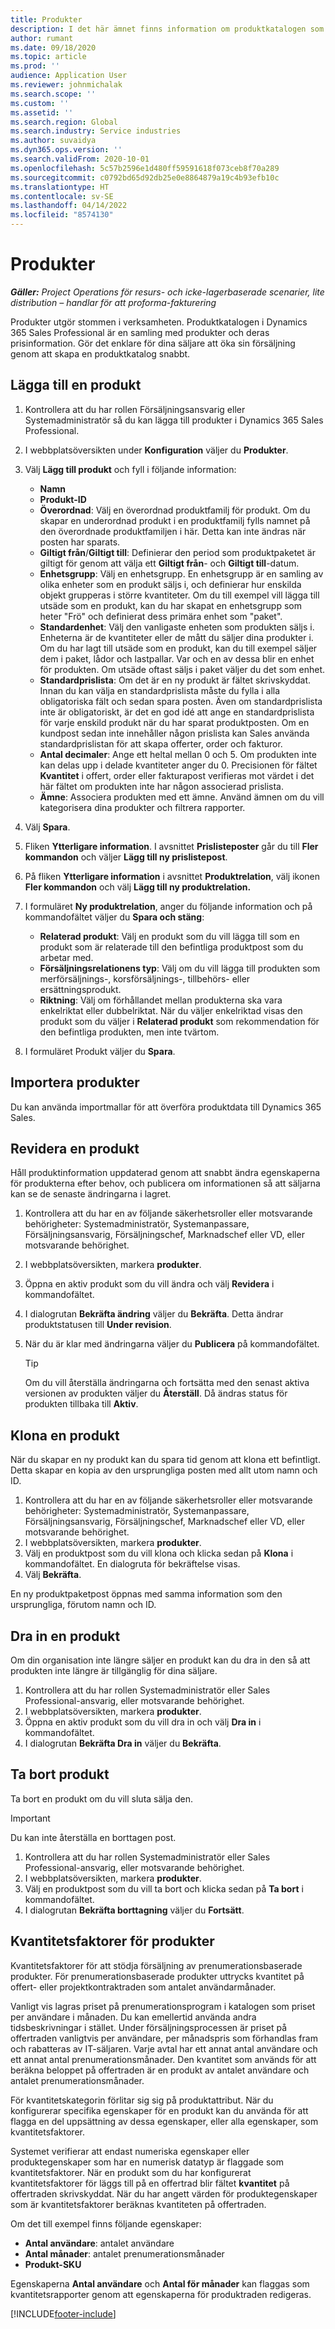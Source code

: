 ```yaml
---
title: Produkter
description: I det här ämnet finns information om produktkatalogen som du kan använda för att förse kunder med information om produkter och priser som organisationen erbjuder.
author: rumant
ms.date: 09/18/2020
ms.topic: article
ms.prod: ''
audience: Application User
ms.reviewer: johnmichalak
ms.search.scope: ''
ms.custom: ''
ms.assetid: ''
ms.search.region: Global
ms.search.industry: Service industries
ms.author: suvaidya
ms.dyn365.ops.version: ''
ms.search.validFrom: 2020-10-01
ms.openlocfilehash: 5c57b2596e1d480ff59591618f073ceb8f70a289
ms.sourcegitcommit: c0792bd65d92db25e0e8864879a19c4b93efb10c
ms.translationtype: HT
ms.contentlocale: sv-SE
ms.lasthandoff: 04/14/2022
ms.locfileid: "8574130"
---
```

# <a name="products"></a>Produkter

_**Gäller:** Project Operations för resurs- och icke-lagerbaserade scenarier, lite distribution – handlar för att proforma-fakturering_

Produkter utgör stommen i verksamheten. Produktkatalogen i Dynamics 365 Sales Professional är en samling med produkter och deras prisinformation. Gör det enklare för dina säljare att öka sin försäljning genom att skapa en produktkatalog snabbt.

## <a name="add-a-product"></a>Lägga till en produkt

1.  Kontrollera att du har rollen Försäljningsansvarig eller Systemadministratör så du kan lägga till produkter i Dynamics 365 Sales Professional.
2.  I webbplatsöversikten under **Konfiguration** väljer du **Produkter**.
3.  Välj **Lägg till produkt** och fyll i följande information:

    -  **Namn**
    -  **Produkt-ID**
    -  **Överordnad**: Välj en överordnad produktfamilj för produkt. Om du skapar en underordnad produkt i en produktfamilj fylls namnet på den överordnade produktfamiljen i här. Detta kan inte ändras när posten har sparats.
    -  **Giltigt från**/**Giltigt till**: Definierar den period som produktpaketet är giltigt för genom att välja ett **Giltigt från**- och **Giltigt till**-datum.
    -  **Enhetsgrupp**: Välj en enhetsgrupp. En enhetsgrupp är en samling av olika enheter som en produkt säljs i, och definierar hur enskilda objekt grupperas i större kvantiteter. Om du till exempel vill lägga till utsäde som en produkt, kan du har skapat en enhetsgrupp som heter "Frö" och definierat dess primära enhet som "paket".
    -  **Standardenhet**: Välj den vanligaste enheten som produkten säljs i. Enheterna är de kvantiteter eller de mått du säljer dina produkter i. Om du har lagt till utsäde som en produkt, kan du till exempel säljer dem i paket, lådor och lastpallar. Var och en av dessa blir en enhet för produkten. Om utsäde oftast säljs i paket väljer du det som enhet.
    -  **Standardprislista**: Om det är en ny produkt är fältet skrivskyddat. Innan du kan välja en standardprislista måste du fylla i alla obligatoriska fält och sedan spara posten. Även om standardprislista inte är obligatoriskt, är det en god idé att ange en standardprislista för varje enskild produkt när du har sparat produktposten. Om en kundpost sedan inte innehåller någon prislista kan Sales använda standardprislistan för att skapa offerter, order och fakturor.
    -  **Antal decimaler**: Ange ett heltal mellan 0 och 5. Om produkten inte kan delas upp i delade kvantiteter anger du 0. Precisionen för fältet **Kvantitet** i offert, order eller fakturapost verifieras mot värdet i det här fältet om produkten inte har någon associerad prislista.
    -  **Ämne**: Associera produkten med ett ämne. Använd ämnen om du vill kategorisera dina produkter och filtrera rapporter.

4.  Välj **Spara**.
5.  Fliken **Ytterligare information**. I avsnittet **Prislisteposter** går du till **Fler kommandon** och väljer **Lägg till ny prislistepost**.
7.  På fliken **Ytterligare information** i avsnittet **Produktrelation**, välj ikonen **Fler kommandon** och välj **Lägg till ny produktrelation.**
8.  I formuläret **Ny produktrelation**, anger du följande information och på kommandofältet väljer du **Spara och stäng**:

    -   **Relaterad produkt**: Välj en produkt som du vill lägga till som en produkt som är relaterade till den befintliga produktpost som du arbetar med.
    -   **Försäljningsrelationens typ**: Välj om du vill lägga till produkten som merförsäljnings-, korsförsäljnings-, tillbehörs- eller ersättningsprodukt.
    -   **Riktning**: Välj om förhållandet mellan produkterna ska vara enkelriktat eller dubbelriktat. När du väljer enkelriktad visas den produkt som du väljer i **Relaterad produkt** som rekommendation för den befintliga produkten, men inte tvärtom.

9.  I formuläret Produkt väljer du **Spara**.

## <a name="import-products"></a>Importera produkter

Du kan använda importmallar för att överföra produktdata till Dynamics 365 Sales.

## <a name="revise-a-product"></a>Revidera en produkt

Håll produktinformation uppdaterad genom att snabbt ändra egenskaperna för produkterna efter behov, och publicera om informationen så att säljarna kan se de senaste ändringarna i lagret.

1.  Kontrollera att du har en av följande säkerhetsroller eller motsvarande behörigheter: Systemadministratör, Systemanpassare, Försäljningsansvarig, Försäljningschef, Marknadschef eller VD, eller motsvarande behörighet.
2.  I webbplatsöversikten, markera **produkter**.
3.  Öppna en aktiv produkt som du vill ändra och välj **Revidera** i kommandofältet.
4.  I dialogrutan **Bekräfta ändring** väljer du **Bekräfta**. Detta ändrar produktstatusen till **Under revision**.
5.  När du är klar med ändringarna väljer du **Publicera** på kommandofältet.

    > [!TIP]
    > Om du vill återställa ändringarna och fortsätta med den senast aktiva versionen av produkten väljer du **Återställ**. Då ändras status för produkten tillbaka till **Aktiv**.

## <a name="clone-a-product"></a>Klona en produkt 

När du skapar en ny produkt kan du spara tid genom att klona ett befintligt. Detta skapar en kopia av den ursprungliga posten med allt utom namn och ID.

1.  Kontrollera att du har en av följande säkerhetsroller eller motsvarande behörigheter: Systemadministratör, Systemanpassare, Försäljningsansvarig, Försäljningschef, Marknadschef eller VD, eller motsvarande behörighet.
2.  I webbplatsöversikten, markera **produkter**.
3.  Välj en produktpost som du vill klona och klicka sedan på **Klona** i kommandofältet. En dialogruta för bekräftelse visas.
4.  Välj **Bekräfta**.

En ny produktpaketpost öppnas med samma information som den ursprungliga, förutom namn och ID.

## <a name="retire-a-product"></a>Dra in en produkt 

Om din organisation inte längre säljer en produkt kan du dra in den så att produkten inte längre är tillgänglig för dina säljare.

1.  Kontrollera att du har rollen Systemadministratör eller Sales Professional-ansvarig, eller motsvarande behörighet.
2.  I webbplatsöversikten, markera **produkter**.
3.  Öppna en aktiv produkt som du vill dra in och välj **Dra in** i kommandofältet.
4.  I dialogrutan **Bekräfta Dra in** väljer du **Bekräfta**.


## <a name="delete-a-product"></a>Ta bort produkt

Ta bort en produkt om du vill sluta sälja den.

> [!IMPORTANT]
> Du kan inte återställa en borttagen post.

1.  Kontrollera att du har rollen Systemadministratör eller Sales Professional-ansvarig, eller motsvarande behörighet.
2.  I webbplatsöversikten, markera **produkter**.
3.  Välj en produktpost som du vill ta bort och klicka sedan på **Ta bort** i kommandofältet.
4.  I dialogrutan **Bekräfta borttagning** väljer du **Fortsätt**.
 
 ## <a name="quantity-factors-for-products"></a>Kvantitetsfaktorer för produkter

Kvantitetsfaktorer för att stödja försäljning av prenumerationsbaserade produkter. För prenumerationsbaserade produkter uttrycks kvantitet på offert- eller projektkontraktraden som antalet användarmånader.

Vanligt vis lagras priset på prenumerationsprogram i katalogen som priset per användare i månaden. Du kan emellertid använda andra tidsbeskrivningar i stället. Under försäljningsprocessen är priset på offertraden vanligtvis per användare, per månadspris som förhandlas fram och rabatteras av IT-säljaren. Varje avtal har ett annat antal användare och ett annat antal prenumerationsmånader. Den kvantitet som används för att beräkna beloppet på offertraden är en produkt av antalet användare och antalet prenumerationsmånader.

För kvantitetskategorin förlitar sig sig på produktattribut. När du konfigurerar specifika egenskaper för en produkt kan du använda för att flagga en del uppsättning av dessa egenskaper, eller alla egenskaper, som kvantitetsfaktorer.

Systemet verifierar att endast numeriska egenskaper eller produktegenskaper som har en numerisk datatyp är flaggade som kvantitetsfaktorer. När en produkt som du har konfigurerat kvantitetsfaktorer för läggs till på en offertrad blir fältet **kvantitet** på offertraden skrivskyddat. När du har angett värden för produktegenskaper som är kvantitetsfaktorer beräknas kvantiteten på offertraden.

Om det till exempel finns följande egenskaper: 

- **Antal användare**: antalet användare 
- **Antal månader**: antalet prenumerationsmånader
- **Produkt-SKU** 

Egenskaperna **Antal användare** och **Antal för månader** kan flaggas som kvantitetsrapporter genom att egenskaperna för produktraden redigeras. 


[!INCLUDE[footer-include](../includes/footer-banner.md)]